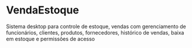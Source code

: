 # VendaEstoque
 Sistema desktop para controle de estoque, vendas com gerenciamento de funcionários, clientes, produtos, fornecedores, histórico de vendas, baixa em estoque e permissões de acesso
